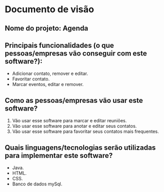 # Documento de visão

## Nome do projeto: Agenda 

## Principais funcionalidades (o que pessoas/empresas vão conseguir com este software?):

* Adicionar contato, remover e editar.
* Favoritar contato.
* Marcar eventos, editar e remover.

## Como as pessoas/empresas vão usar este software?

1. Vão usar esse software para marcar e editar reuniões.
1. Vão usar esse software para anotar e editar seus contatos.
1. Vão usar esse software para favoritar seus contatos mais frequentes.

## Quais linguagens/tecnologias serão utilizadas para implementar este software?

* Java.
* HTML.
* CSS.
* Banco de dados mySql.
